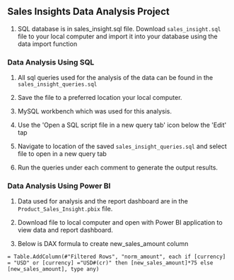 ## Sales Insights Data Analysis Project

1. SQL database is in sales_insight.sql file. Download `sales_insight.sql` file to your local computer and import it into your database using the data import function

### Data Analysis Using SQL

1. All sql queries used for the analysis of the data can be found in the `sales_insight_queries.sql`

2. Save the file to a preferred location your local computer.

2. MySQL workbench which was used for this analysis.

3. Use the 'Open a SQL script file in a new query tab' icon below the 'Edit' tap

4. Navigate to location of the saved `sales_insight_queries.sql` and select file to open in a new query tab

5. Run the queries under each comment to generate the output results.


### Data Analysis Using Power BI

1. Data used for analysis and the report dashboard are in the `Product_Sales_Insight.pbix` file.

2. Download file to local computer and open with Power BI application to view data and report dashboard.

3. Below is DAX formula to create new_sales_amount column

`= Table.AddColumn(#"Filtered Rows", "norm_amount", each if [currency] = "USD" or [currency] ="USD#(cr)" then [new_sales_amount]*75 else [new_sales_amount], type any)`
